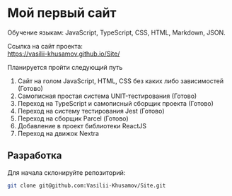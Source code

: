 Мой первый сайт
================

Обучение языкам: JavaScript, TypeScript, CSS, HTML, Markdown, JSON.

Ссылка на сайт проекта:  
https://vasilii-khusamov.github.io/Site/

Планируется пройти следующий путь

1. Сайт на голом JavaScript, HTML, CSS без каких либо зависимостей (Готово)
2. Самописная простая система UNIT-тестирования (Готово)
3. Переход на TypeScript и самописный сборщик проекта (Готово)
4. Переход на систему тестирования Jest (Готово)
5. Переход на сборщик Parcel (Готово)
6. Добавление в проект библиотеки ReactJS
7. Переход на движок Nextra

Разработка
----------

Для начала склонируйте репозиторий:

```bash
git clone git@github.com:Vasilii-Khusamov/Site.git
```

